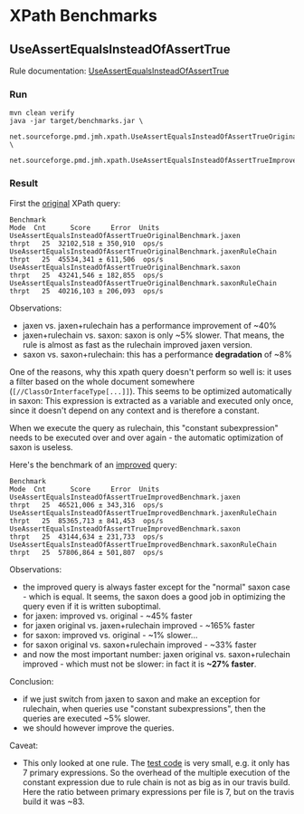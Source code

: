 # XPath Benchmarks

## UseAssertEqualsInsteadOfAssertTrue

Rule documentation: [UseAssertEqualsInsteadOfAssertTrue](https://pmd.github.io/latest/pmd_rules_java_bestpractices.html#useassertequalsinsteadofasserttrue)

### Run

```
mvn clean verify
java -jar target/benchmarks.jar \
    net.sourceforge.pmd.jmh.xpath.UseAssertEqualsInsteadOfAssertTrueOriginalBenchmark \
    net.sourceforge.pmd.jmh.xpath.UseAssertEqualsInsteadOfAssertTrueImprovedBenchmark
```

### Result

First the [original](src/main/resources/net/sourceforge/pmd/jmh/xpath/UseAssertEqualsInsteadOfAssertTrue_original.xpath)
XPath query:

```
Benchmark                                                            Mode  Cnt      Score     Error  Units
UseAssertEqualsInsteadOfAssertTrueOriginalBenchmark.jaxen           thrpt   25  32102,518 ± 350,910  ops/s
UseAssertEqualsInsteadOfAssertTrueOriginalBenchmark.jaxenRuleChain  thrpt   25  45534,341 ± 611,506  ops/s
UseAssertEqualsInsteadOfAssertTrueOriginalBenchmark.saxon           thrpt   25  43241,546 ± 182,855  ops/s
UseAssertEqualsInsteadOfAssertTrueOriginalBenchmark.saxonRuleChain  thrpt   25  40216,103 ± 206,093  ops/s
```

Observations:
* jaxen vs. jaxen+rulechain has a performance improvement of ~40%
* jaxen+rulechain vs. saxon: saxon is only ~5% slower. That means, the rule is almost as fast as the rulechain improved jaxen version.
* saxon vs. saxon+rulechain: this has a performance **degradation** of ~8%

One of the reasons, why this xpath query doesn't perform so well is: it uses a filter based on the whole document
somewhere (`[//ClassOrInterfaceType[...]]`). This seems to be optimized automatically in saxon: This expression is
extracted as a variable and executed only once, since it doesn't depend on any context and is therefore a constant.

When we execute the query as rulechain, this "constant subexpression" needs to be executed over and over again - the
automatic optimization of saxon is useless.

Here's the benchmark of an
[improved](src/main/resources/net/sourceforge/pmd/jmh/xpath/UseAssertEqualsInsteadOfAssertTrue_improved.xpath) query:

```
Benchmark                                                            Mode  Cnt      Score     Error  Units
UseAssertEqualsInsteadOfAssertTrueImprovedBenchmark.jaxen           thrpt   25  46521,006 ± 343,316  ops/s
UseAssertEqualsInsteadOfAssertTrueImprovedBenchmark.jaxenRuleChain  thrpt   25  85365,713 ± 841,453  ops/s
UseAssertEqualsInsteadOfAssertTrueImprovedBenchmark.saxon           thrpt   25  43144,634 ± 231,733  ops/s
UseAssertEqualsInsteadOfAssertTrueImprovedBenchmark.saxonRuleChain  thrpt   25  57806,864 ± 501,807  ops/s
```

Observations:
* the improved query is always faster except for the "normal" saxon case - which is equal. It seems, the saxon
does a good job in optimizing the query even if it is written suboptimal.
* for jaxen: improved vs. original - ~45% faster
* for jaxen original vs. jaxen+rulechain improved - ~165% faster
* for saxon: improved vs. original - ~1% slower...
* for saxon original vs. saxon+rulechain improved - ~33% faster
* and now the most important number: jaxen original vs. saxon+rulechain improved - which must not be slower: in fact
it is **~27% faster**.

Conclusion:
* if we just switch from jaxen to saxon and make an exception for rulechain, when queries use "constant subexpressions",
then the queries are executed ~5% slower.
* we should however improve the queries.

Caveat:
* This only looked at one rule. The [test code](src/main/resources/net/sourceforge/pmd/jmh/xpath/UseAssertEqualsInsteadOfAssertTrue_code.java)
is very small, e.g. it only has 7 primary expressions. So the overhead
of the multiple execution of the constant expression due to rule chain is not as big as in our travis build.
Here the ratio between primary expressions per file is 7, but on the travis build it was ~83.
